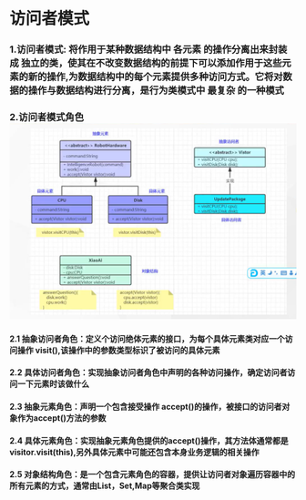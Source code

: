 # 访问者模式

### 1.访问者模式: 将作用于某种数据结构中 各元素 的操作分离出来封装成 独立的类，使其在不改变数据结构的前提下可以添加作用于这些元素的新的操作,为数据结构中的每个元素提供多种访问方式。它将对数据的操作与数据结构进行分离，是行为类模式中 最复杂 的一种模式

### 2.访问者模式角色![img.png](img.png)

#### 2.1 抽象访问者角色：定义个访问绝体元素的接口，为每个具体元素类对应一个访问操作 visit(),该操作中的参数类型标识了被访问的具体元素

#### 2.2 具体访问者角色：实现抽象访问者角色中声明的各种访问操作，确定访问者访问一下元素时该做什么

#### 2.3 抽象元素角色：声明一个包含接受操作 accept()的操作，被接口的访问者对象作为accept()方法的参数

#### 2.4 具体元素角色：实现抽象元素角色提供的accept()操作，其方法体通常都是 visitor.visit(this),另外具体元素中可能还包含本身业务逻辑的相关操作

#### 2.5 对象结构角色：是一个包含元素角色的容器，提供让访问者对象遍历容器中的所有元素的方式，通常由List，Set,Map等聚合类实现